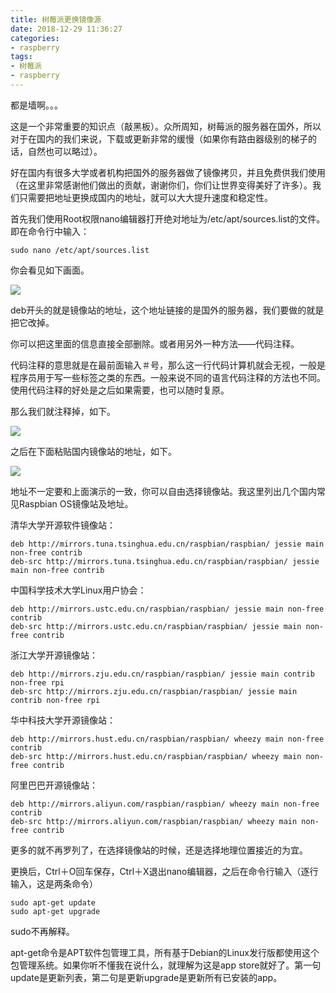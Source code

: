 ```yaml
---
title: 树莓派更换镜像源
date: 2018-12-29 11:36:27
categories:
- raspberry
tags:
- 树莓派
- raspberry
---
```

都是墙啊。。。

<!--more-->

这是一个非常重要的知识点（敲黑板）。众所周知，树莓派的服务器在国外，所以对于在国内的我们来说，下载或更新非常的缓慢（如果你有路由器级别的梯子的话，自然也可以略过）。

好在国内有很多大学或者机构把国外的服务器做了镜像拷贝，并且免费供我们使用（在这里非常感谢他们做出的贡献，谢谢你们，你们让世界变得美好了许多）。我们只需要把地址更换成国内的地址，就可以大大提升速度和稳定性。

首先我们使用Root权限nano编辑器打开绝对地址为/etc/apt/sources.list的文件。即在命令行中输入：

	sudo nano /etc/apt/sources.list
	
你会看见如下画面。

![](/images/raspberry/10_0.png)

deb开头的就是镜像站的地址，这个地址链接的是国外的服务器，我们要做的就是把它改掉。

你可以把这里面的信息直接全部删除。或者用另外一种方法——代码注释。

代码注释的意思就是在最前面输入＃号，那么这一行代码计算机就会无视，一般是程序员用于写一些标签之类的东西。一般来说不同的语言代码注释的方法也不同。使用代码注释的好处是之后如果需要，也可以随时复原。

那么我们就注释掉，如下。

![](/images/raspberry/10_1.png)

之后在下面粘贴国内镜像站的地址，如下。

![](/images/raspberry/10_2.png)

地址不一定要和上面演示的一致，你可以自由选择镜像站。我这里列出几个国内常见Raspbian OS镜像站及地址。

清华大学开源软件镜像站：

	deb http://mirrors.tuna.tsinghua.edu.cn/raspbian/raspbian/ jessie main non-free contrib
	deb-src http://mirrors.tuna.tsinghua.edu.cn/raspbian/raspbian/ jessie main non-free contrib
	
中国科学技术大学Linux用户协会：

	deb http://mirrors.ustc.edu.cn/raspbian/raspbian/ jessie main non-free contrib
	deb-src http://mirrors.ustc.edu.cn/raspbian/raspbian/ jessie main non-free contrib
	
浙江大学开源镜像站：

	deb http://mirrors.zju.edu.cn/raspbian/raspbian/ jessie main contrib non-free rpi
	deb-src http://mirrors.zju.edu.cn/raspbian/raspbian/ jessie main contrib non-free rpi

华中科技大学开源镜像站：

	deb http://mirrors.hust.edu.cn/raspbian/raspbian/ wheezy main non-free contrib
	deb-src http://mirrors.hust.edu.cn/raspbian/raspbian/ wheezy main non-free contrib
	
阿里巴巴开源镜像站：

	deb http://mirrors.aliyun.com/raspbian/raspbian/ wheezy main non-free contrib
	deb-src http://mirrors.aliyun.com/raspbian/raspbian/ wheezy main non-free contrib

更多的就不再罗列了，在选择镜像站的时候，还是选择地理位置接近的为宜。

更换后，Ctrl＋O回车保存，Ctrl＋X退出nano编辑器，之后在命令行输入（逐行输入，这是两条命令）

	sudo apt-get update
	sudo apt-get upgrade

sudo不再解释。

apt-get命令是APT软件包管理工具，所有基于Debian的Linux发行版都使用这个包管理系统。如果你听不懂我在说什么，就理解为这是app store就好了。第一句update是更新列表，第二句是更新upgrade是更新所有已安装的app。